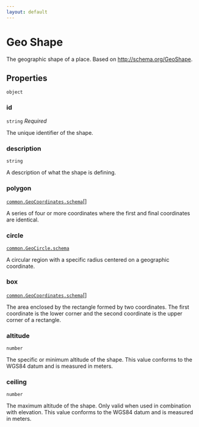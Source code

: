 ```yaml
---
layout: default
---
```


# Geo Shape

The geographic shape of a place. Based on http://schema.org/GeoShape.
## Properties

`object`


###  id
`string` _Required_

The unique identifier of the shape.


###  description
`string` 

A description of what the shape is defining.


###  polygon
[`common.GeoCoordinates.schema`](../common/GeoCoordinates.schema.md)[] 

A series of four or more coordinates where the first and final coordinates are identical.


###  circle
[`common.GeoCircle.schema`](../common/GeoCircle.schema.md) 

A circular region with a specific radius centered on a geographic coordinate.


###  box
[`common.GeoCoordinates.schema`](../common/GeoCoordinates.schema.md)[] 

The area enclosed by the rectangle formed by two coordinates. The first coordinate is the lower corner and the second coordinate is the upper corner of a rectangle.


###  altitude
`number` 

The specific or minimum altitude of the shape. This value conforms to the WGS84 datum and is measured in meters.


###  ceiling
`number` 

The maximum altitude of the shape. Only valid when used in combination with elevation. This value conforms to the WGS84 datum and is measured in meters.



